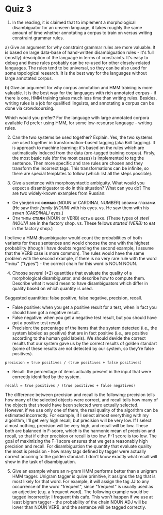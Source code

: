 # Quiz 3

1. In the reading, it is claimed that to implement a morphological disambiguator for an unseen language, it takes roughly the same amount of time whether annotating a corpus to train on versus writing constraint grammar rules.

a) Give an argument for why constraint grammar rules are more valuable.
It is based on large data-base of hand-written disambiguation rules - it's full (mostly) description of the language in terms of constraints. It's easy to debug and these rules probably can be re-used for other closely-related languages. The rules tend to be universal, so they can be also used for some topological research. It is the best way for the languages without large annotated corpus.

b) Give an argument for why corpus annotation and HMM training is more valuable.
It is the best way for the languages with rich annotated corpus - if there is one, HMM training takes much less time than writing rules. Besides, writing rules is a job for qualified linguists, and annotating a corpus can be done via crowdsoursing. 

Which would you prefer?
For the language with large annotated corpora available I'd prefer using HMM, for some low-resourse language - writing rules.

2. Can the two systems be used together? Explain.
Yes, the two systems are used together in transformation-based tagging (aka Brill tagging). It is approach to machine learning: it's based on the rules which are autimatically induced from the data (pre-tagged training corpus).
Firsly, the most basic rule (for the most cases) is implemented to tag the sentence. Then more specific and rare rules are chosen and they transform the incorrect tags. This transformations can be infinite, so there are special templates to follow (which list all the steps possible).

3. Give a sentence with morphosyntactic ambiguity. What would you expect a disambiguator to do in this situation? What can you do?
The are two widely-known examples from Russian:
- Он увидел их __семью__ (NOUN or CARDINAL NUMBER) своими глазами. (He saw their _family (NOUN)_ with his eyes. vs. He saw them with his _seven (CARDINAL)_ eyes.)
- Эти типы __стали__ (NOUN or VERB) есть в цехе. (These types of _steel (NOUN)_ are in the factory shop. vs. These fellows _started (VERB)_ to eat in the factory shop.)

I believe a HMM disambiguator would count the probabilities of both variants for these sentences and would choose the one with the highest probability (though I have doubts regarding the second example, I assume that the VERB case is more common). The rules would have the same problem with the second example, if there is no very rare rule with the word "типы" ("types") - the correct chain for this word is NOUN NOUN.

4. Choose several (>2) quantities that evaluate the quality of a morphological disambiguator, and describe how to compute them. Describe what it would mean to have disambiguators which differ in quality based on which quantity is used.

Suggested quantities: false positive, false negative, precision, recall.

- False positive: when you get a positive result for a test, when in fact you should have got a negative result. 
- False negative: when you get a negative test result, but you should have got a positive test result.
- Precision: the percentage of the items that the system detected (i.e., the system labeled as positive) that are in fact positive (i.e., are positive according to the human gold labels). We should devide the correct results that our system gave us by the correct results of golden standart (some of these results are not detected by our system, so they're false positives).
```
precision = true positives / (true positives + false positives)
```
- Recall: the percentage of items actually present in the input that were correctly identified by the system.
```
recall = true positives / (true positives + false negatives)
```
The difference between precision and recall is the following: precision tells how many of the selected objects were correct, and recall tells how many of the objects that should have been selected were actually selected.
However, if we use only one of them, the real quality of the algorithm can be estimated incorrectly. For example, if I select almost everything with my algorithm, I'll get very high recall, but precision will be very low. If I select almost nothing, precision will be very high, and recall will be low. These both are balanced in F-score, which is the harmonic mean of precision and recall, so that if either precision or recall is too low, F-1 score is too low. The goal of maximizing the F-1 score ensures that we get a reasonably high precision and recall.
For disambiguation the quantity that evaluate quality the most is precision - how many tags defined by tagger were actually correct accoring to the golden standart. I don't know exactly what recall will show in the task of disambiguation.

5. Give an example where an n-gram HMM performs better than a unigram HMM tagger.
Unigram tagger is quive primitive, it assigns the  tag  that  is  most  likely  for  that  word.  For example, it will assign the tag JJ to any occurrence of the word "frequent", since "frequent" is usually used as an adjective (e.g. a frequent word). The following example would be tagged incorrectly: I frequent this cafe. This won't happen if we use at least bigram tagger - the probability of the chain NOUN ADJ will be lower than NOUN VERB, and the sentence will be tagged correctly.
